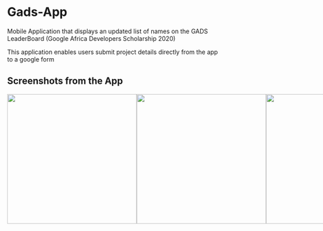 # Gads-App
Mobile Application that displays an updated list of names on the GADS LeaderBoard (Google Africa Developers Scholarship 2020)

This application enables users submit project details directly from the app to a google form

## Screenshots from the App
<div style="display: flex">
<img src="https://user-images.githubusercontent.com/61974682/98863511-c5e12f00-2468-11eb-92ed-a44073af6660.png" width="300px"/> 
<img src="https://user-images.githubusercontent.com/61974682/98863518-c7125c00-2468-11eb-9f6c-39a714a51f12.png" width="300px"/>
<img src="https://user-images.githubusercontent.com/61974682/98864028-9121a780-2469-11eb-8ca3-6cd747cca65c.png" width="300px"/>
<img src="https://user-images.githubusercontent.com/61974682/98864034-92eb6b00-2469-11eb-8a23-c9936d3d9f6d.png" width="300px"/>
<img src="https://user-images.githubusercontent.com/61974682/98864037-93840180-2469-11eb-9e76-7f7f6b48584c.png" width="300px"/>
<img src="https://user-images.githubusercontent.com/61974682/98864042-93840180-2469-11eb-8698-21d2a5987805.png" width="300px"/>
<img src="https://user-images.githubusercontent.com/61974682/98864045-941c9800-2469-11eb-9356-7e4ff1a18f6a.png" width="300px"/>
/>

</div>






